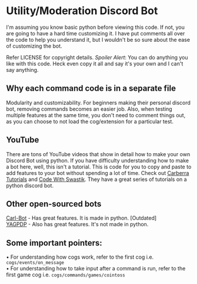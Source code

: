 # Utility/Moderation Discord Bot

I'm assuming you know basic python before viewing this code. If not, you are going to have a hard time customizing it. I have put comments all over the code to help you understand it, but I wouldn't be so sure about the ease of customizing the bot.

Refer LICENSE for copyright details. *Spoiler Alert*: You can do anything you like with this code. Heck even copy it all and say it's your own and I can't say anything.

## Why each command code is in a separate file
Modularity and customizability. For beginners making their personal discord bot, removing commands becomes an easier job. Also, when testing multiple features at the same time, you don't need to comment things out, as you can choose to not load the cog/extension for a particular test.

## YouTube
There are tons of YouTube videos that show in detail how to make your own Discord Bot using python. If you have difficulty understanding how to make a bot here, well, this isn't a tutorial. This is code for you to copy and paste to add features to your bot without spending a lot of time. Check out [Carberra Tutorials](https://www.youtube.com/channel/UC13cYu7lec-oOcqQf5L-brg) and [Code With Swastik](https://www.youtube.com/channel/UC2ITRZ4_Di-KMHSIylTQbBA). They have a great series of tutorials on a python discord bot.

## Other open-sourced bots
[Carl-Bot](https://github.com/CarlGroth/Carl-Bot) - Has great features. It is made in python. \[Outdated\]<br />
[YAGPDP](https://github.com/jonas747/yagpdb) - Also has great features. It's not made in python.


## Some important pointers:
• For understanding how cogs work, refer to the first cog i.e. `cogs/events/on_message` <br />
• For understanding how to take input after a command is run, refer to the first game cog i.e. `cogs/commands/games/cointoss`
